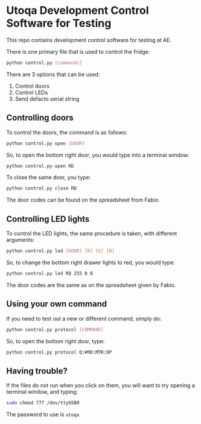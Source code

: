 # Utoqa Development Control Software for Testing
This repo contains development control software for testing at AE.

There is one primary file that is used to control the fridge:

```bash
python control.py [commands]
```

There are 3 options that can be used:

1. Control doors
2. Control LEDs
3. Send defacto serial string

## Controlling doors
To control the doors, the command is as follows:

```bash
python control.py open [DOOR]
```

So, to open the bottom right door, you would type into a terminal window:

```bash
python control.py open RD
```

To close the same door, you type:

```bash
python control.py close RD
```

The door codes can be found on the spreadsheet from Fabio.

## Controlling LED lights
To control the LED lights, the same procedure is taken, with different arguments:

```bash
python control.py led [DOOR] [R] [G] [B]
```

So, to change the bottom right drawer lights to red, you would type:
 ```bash
 python control.py led RD 255 0 0
 ```
 
 The door codes are the same as on the spreadsheet given by Fabio.
 
 ## Using your own command
 If you need to test out a new or different command, simply do:
 ```bash
 python control.py protocol [COMMAND]
 ```
 
 So, to open the bottom right door, type:
 
 ```bash
 python control.py protocol Q:#RD:MTR:OP
 ```
 
 
## Having trouble?
If the files do not run when you click on them, you will want to try opening a terminal window, and typing:

```bash
sudo chmod 777 /dev/ttyUSB0
```

The password to use is `utoqa`
